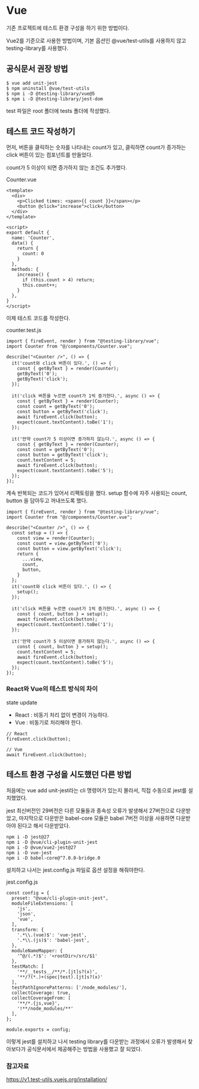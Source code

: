 # Vue

기존 프로젝트에 테스트 환경 구성을 하기 위한 방법이다.

Vue2를 기준으로 사용한 방법이며, 기본 옵션인 @vue/test-utils를 사용하지 않고 testing-library를 사용했다.

## 공식문서 권장 방법

```
$ vue add unit-jest
$ npm uninstall @vue/test-utils
$ npm i -D @testing-library/vue@5
$ npm i -D @testing-library/jest-dom
```

test 파일은 root 폴더에 tests 폴더에 작성했다.

## 테스트 코드 작성하기

먼저, 버튼을 클릭하는 숫자를 나타내는 count가 있고, 클릭하면 count가 증가하는 click 버튼이 있는 컴포넌트를 만들었다. 

count가 5 이상이 되면 증가하지 않는 조건도 추가했다.

Counter.vue
```
<template>
  <div>
    <p>Clicked times: <span>{{ count }}</span></p>
    <button @click="increase">click</button>
  </div>
</template>

<script>
export default {
  name: 'Counter',
  data() {
    return {
      count: 0
    }
  },
  methods: {
    increase() {
      if (this.count > 4) return;
      this.count++;
    }
  },
}
</script>
```

이제 테스트 코드를 작성한다.

counter.test.js
```
import { fireEvent, render } from "@testing-library/vue";
import Counter from "@/components/Counter.vue";

describe("<Counter />", () => {
  it('count와 click 버튼이 있다.', () => {
    const { getByText } = render(Counter);
    getByText('0');
    getByText('click');
  });

  it('click 버튼을 누르면 count가 1씩 증가한다.', async () => {
    const { getByText } = render(Counter);
    const count = getByText('0');
    const button = getByText('click');
    await fireEvent.click(button);
    expect(count.textContent).toBe('1');
  });

  it('만약 count가 5 이상이면 증가하지 않는다.', async () => {
    const { getByText } = render(Counter);
    const count = getByText('0');
    const button = getByText('click');
    count.textContent = 5;
    await fireEvent.click(button);
    expect(count.textContent).toBe('5');
  });
});
```

계속 반복되는 코드가 있어서 리팩토링을 했다. setup 함수에 자주 사용되는 count, button 을 담아두고 꺼내쓰도록 했다.

```
import { fireEvent, render } from "@testing-library/vue";
import Counter from "@/components/Counter.vue";

describe("<Counter />", () => {
  const setup = () => {
    const view = render(Counter);
    const count = view.getByText('0');
    const button = view.getByText('click');
    return {
      ...view,
      count,
      button,
    }
  };
  it('count와 click 버튼이 있다.', () => {
    setup();
  });

  it('click 버튼을 누르면 count가 1씩 증가한다.', async () => {
    const { count, button } = setup();
    await fireEvent.click(button);
    expect(count.textContent).toBe('1');
  });

  it('만약 count가 5 이상이면 증가하지 않는다.', async () => {
    const { count, button } = setup();
    count.textContent = 5;
    await fireEvent.click(button);
    expect(count.textContent).toBe('5');
  });
});
```

### React와 Vue의 테스트 방식의 차이

state update
- React : 비동기 처리 없이 변경이 가능하다.
- Vue : 비동기로 처리해야 한다.

```
// React
fireEvent.click(button);

// Vue
await fireEvent.click(button);
```

## 테스트 환경 구성을 시도했던 다른 방법

처음에는 vue add unit-jest라는 cli 명령어가 있는지 몰라서, 직접 수동으로 jest를 설치했었다.

jest 최신버전인 29버전은 다른 모듈들과 종속성 오류가 발생해서 27버전으로 다운받았고, 마지막으로 다운받은 babel-core 모듈은 babel 7버전 이상을 사용하면 다운받아야 된다고 해서 다운받았다.

```
npm i -D jest@27
npm i -D @vue/cli-plugin-unit-jest
npm i -D @vue/vue2-jest@27
npm i -D vue-jest
npm i -D babel-core@^7.0.0-bridge.0
```

설치하고 나서는 jest.config.js 파일로 옵션 설정을 해줘야한다.

jest.config.js
```
const config = {
  preset: "@vue/cli-plugin-unit-jest",
  moduleFileExtensions: [
    'js',
    'json',
    'vue',
  ],
  transform: {
    '.*\\.(vue)$': 'vue-jest',
    '.*\\.(js)$': 'babel-jest',
  },
  moduleNameMapper: {
    '^@/(.*)$': '<rootDir>/src/$1'
  },
  testMatch: [
    '**/__tests__/**/*.[jt]s?(x)',
    '**/?(*.)+(spec|test).[jt]s?(x)'
  ],
  testPathIgnorePatterns: ['/node_modules/'],
  collectCoverage: true,
  collectCoverageFrom: [
    '**/*.{js,vue}',
    '!**/node_modules/**'
  ],
};

module.exports = config;
```

이렇게 jest를 설치하고 나서 testing library를 다운받는 과정에서 오류가 발생해서 찾아보다가 공식문서에서 제공해주는 방법을 사용했고 잘 되었다.

### 참고자료
https://v1.test-utils.vuejs.org/installation/
